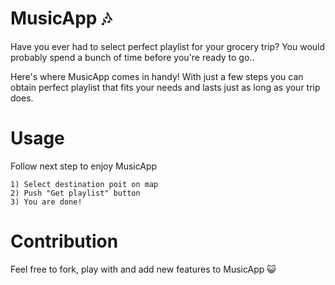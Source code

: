 # MusicApp 🎶 

Have you ever had to select perfect playlist for your grocery trip? You would probably spend a bunch of time before you're ready to go..

Here's where MusicApp comes in handy! 
With just a few steps you can obtain perfect playlist that fits your needs and lasts just as long as your trip does.


# Usage

Follow next step to enjoy MusicApp

```
1) Select destination poit on map
2) Push "Get playlist" button
3) You are done!
```

# Contribution

Feel free to fork, play with and add new features to MusicApp 😺
